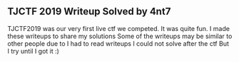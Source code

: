 ## TJCTF 2019 Writeup Solved by 4nt7

TJCTF2019 was our very first live ctf we competed. It was quite fun.
I made these writeups to share my solutions
Some of the writeups may be similar to other people due to I had to read writeups
I could not solve after the ctf
But I try until I got it :)
